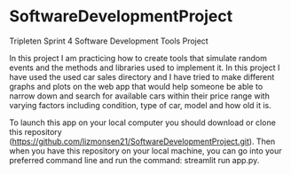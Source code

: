 # SoftwareDevelopmentProject
Tripleten Sprint 4 Software Development Tools Project

In this project I am practicing how to create tools that simulate random events and the methods and libraries used to implement it.  In this project I have used the used car sales directory and I have tried to make different graphs and plots on the web app that would help someone be able to narrow down and search for available cars within their price range with varying factors including condition, type of car, model and how old it is. 

To launch this app on your local computer you should download or clone this repository (https://github.com/lizmonsen21/SoftwareDevelopmentProject.git).  Then when you have this repository on your local machine, you can go into your preferred command line and run the command: streamlit run app.py.